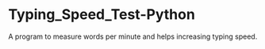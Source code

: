 # Typing_Speed_Test-Python
A program to measure words per minute and helps increasing typing speed.
